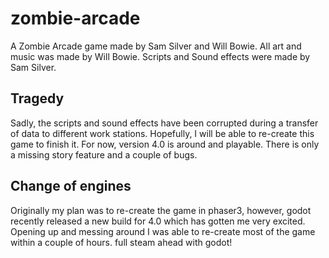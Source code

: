# zombie-arcade

A Zombie Arcade game made by Sam Silver and Will Bowie. All art and music was made by Will Bowie. Scripts and Sound effects were made by Sam Silver.

## Tragedy

Sadly, the scripts and sound effects have been corrupted during a transfer of data to different work stations.
Hopefully, I will be able to re-create this game to finish it. For now, version 4.0 is around and playable. There is only a missing story feature and a couple of bugs.

## Change of engines

Originally my plan was to re-create the game in phaser3, however, godot recently released a new build for 4.0 which has gotten me very excited. Opening up and messing around I was able to re-create most of the game within a couple of hours. full steam ahead with godot!
